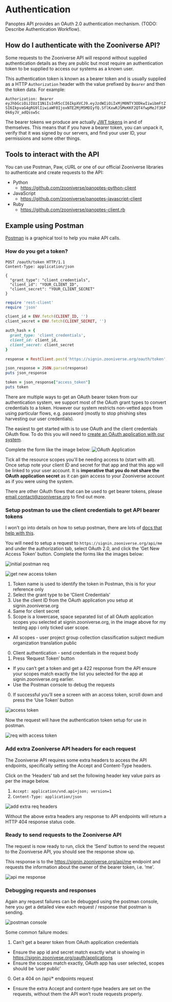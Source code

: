 # Authentication

Panoptes API provides an OAuth 2.0 authentication mechanism. (TODO: Describe
Authentication Workflow).

## How do I authenticate with the Zooniverse API?

Some requests to the Zooniverse API will respond without supplied authentication details as they are public but most require an authentication token to be supplied to access our systems as a known user.

This authentication token is known as a bearer token and is usually supplied as a HTTP `Authorization` header with the value prefixed by `Bearer` and then the token data. For example:

`Authorization: Bearer eyJhbGciOiJIUzI1NiIsInR5cCI6IkpXVCJ9.eyJzdWIiOiIxMjM0NTY3ODkwIiwibmFtZSI6IkpvaG4gRG9lIiwiaWF0IjoxNTE2MjM5MDIyfQ.SflKxwRJSMeKKF2QT4fwpMeJf36POk6yJV_adQssw5c`

The bearer tokens we produce are actually [JWT tokens](https://jwt.io/) in and of themselves. This means that if you have a bearer token, you can unpack it, verify that it was signed by our servers, and find your user ID, your permissions and some other things.

## Tools to interact with the API

You can use Postman, Paw, cURL or one of our official Zooniverse libraries to authenticate and create requests to the API:

+ Python
  + https://github.com/zooniverse/panoptes-python-client
+ JavaScript
  + https://github.com/zooniverse/panoptes-javascript-client
+ Ruby
  + https://github.com/zooniverse/panoptes-client.rb


## Example using Postman

[Postman](https://www.getpostman.com/) is a graphical tool to help you make API calls.

### How do you get a token?

```http
POST /oauth/token HTTP/1.1
Content-Type: application/json

{
  "grant_type": "client_credentials",
  "client_id": "YOUR_CLIENT_ID",
  "client_secret": "YOUR_CLIENT_SECRET"
}
```

```ruby
require 'rest-client'
require 'json'

client_id = ENV.fetch(CLIENT_ID, '')
client_secret = ENV.fetch(CLIENT_SECRET, '')

auth_hash = {
  grant_type: 'client_credentials',
  client_id: client_id,
  client_secret: client_secret
}

response = RestClient.post('https://signin.zooniverse.org/oauth/token', auth_hash)

json_response = JSON.parse(response)
puts json_response

token = json_response["access_token"]
puts token
```

There are multiple ways to get an OAuth bearer token from our authentication system, we support most of the OAuth grant types to convert credentials to a token. However our system restricts non-vetted apps from using particular flows, e.g. password (mostly to stop phishing sites harvesting our user credentials).

The easiest to get started with is to use OAuth and the client credentials OAuth flow. To do this you will need to [create an OAuth application with our system](https://signin.zooniverse.org/oauth/applications/new).

Complete the form like the image below:
![OAuth Application](/images/authentication/oauth_application.png)

Tick all the resource scopes you'll be needing access to (start with all). Once setup note your client ID and secret for that app and that this app will be linked to your user account. It is **imperative that you do not share the OAuth application secret** as it can gain access to your Zooniverse account as if you were using the system.

There are other OAuth flows that can be used to get bearer tokens, please [email contact@zooniverse.org](mailto:contact@zooniverse.org) to find out more.

### Setup postman to use the client credentials to get API bearer tokens

I won’t go into details on how to setup postman, there are lots of [docs that help with this](https://www.getpostman.com/docs/v6/).

You will need to setup a request to `https://signin.zooniverse.org/api/me` and under the authorization tab, select OAuth 2.0, and click the ‘Get New Access Token’ button. Complete the forms like the images below:

![initial postman req](/images/authentication/initial_postman_req.png)

![get new access token](/images/authentication/get_new_access_token.png)

1. Token name is used to identify the token in Postman, this is for your reference only
0. Select the grant type to be ‘Client Credentials’
0. Use the client ID from the OAuth application you setup at signin.zooniverse.org
0. Same for client secret
0. Scope is a lowercase, space separated list of all OAuth application scopes you selected at signin.zooniverse.org, in the image above for my testing app i only ticked user scope.
  + All scopes - user project group collection classification subject medium organization  translation public
0. Client authentication - send credentials in the request body
0. Press ‘Request Token’ button
  + If you can’t get a token and get a 422 response from the API ensure your scopes match exactly the list you selected for the app at signin.zooniverse.org earlier.
  + Use the Postman console to debug the requests
0. If successful you’ll see a screen with an access token, scroll down and press the ‘Use Token’ button

![access token](/images/authentication/access_token.png)

Now the request will have the authentication token setup for use in postman.

![req with access token](/images/authentication/req_with_access_token.png)


### Add extra Zooniverse API headers for each request

The Zooniverse API requires some extra headers to access the API endpoints, specifically setting the Accept and Content-Type headers.

Click on the ‘Headers’ tab and set the following header key value pairs as per the image below.

1. `Accept: application/vnd.api+json; version=1`
0. `Content-Type: application/json`

![add extra req headers](/images/authentication/api_headers.png)

Without the above extra headers any response to API endpoints will return a HTTP 404 response status code.

### Ready to send requests to the Zooniverse API

The request is now ready to run, click the ‘Send’ button to send the request to the Zooniverse API, you should see the response show up.

This response is to the https://signin.zooniverse.org/api/me endpoint and requests the information about the owner of the bearer token, i.e. ‘me’.

![api me response](/images/authentication/api_me_response.png)


### Debugging requests and responses

Again any request failures can be debugged using the postman console, here you get a detailed view each request / response that postman is sending.

![postman console](/images/authentication/postman_console.png)

Some common failure modes:
1. Can’t get a bearer token from OAuth application credentials
  + Ensure the app id and secret match exactly what is showing in https://signin.zoonivese.org/oauth/applications
  + Ensure the scopes match exactly, OAuth app has user selected, scopes should be ‘user public’
0. Get a 404 on /api/* endpoints request
  + Ensure the extra Accept and content-type headers are set on the requests, without them the API won’t route requests properly.
